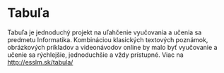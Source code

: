 # Tabuľa

Tabuľa je jednoduchý projekt na uľahčenie vyučovania a učenia sa predmetu Informatika. Kombináciou klasických textových poznámok, obrázkových príkladov a videonávodov online by malo byť vyučovanie a učenie sa rýchlejšie, jednoduchšie a vždy prístupné. Viac na http://esslm.sk/tabula/

